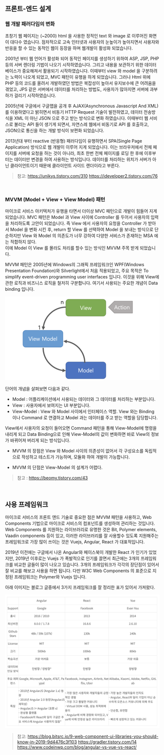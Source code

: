 ## 프론트-엔드 설계

### 웹 개발 패러다임의 변화 
초창기 웹 페이지는 (~2000) html 을 사용한 정적인 text 와 image 로 이루어진 화면이 대다수 였습니다. 점차적으로 고속 인터넷과 사용자의 눈높이가 높아지면서 사용자와 반응을 할 수 있는 동적인 웹이 등장을 하며 웹개발이 활성화 되었습니다.    

2001년 부터 웹 언어가 활성화 되어 동적인 페이지를 생성하기 위하여 ASP, JSP, PHP 등의 서버 렌더링 기법이 나오기 시작하였습니다. 그리고 내용을 보관하기 위한 데이터베이스가 중요해져서 활용되기 시작하였습니다. 이때부터 view 와 model 을 구분하려는 노력이 나오게 되었고, MVC 패턴이 유행을 하게 되었습니다. 그러나 Html 위에 PHP 등의 코드를 올려서 개발하였던 방법은 복잡성이 높아서 유지보수에 큰 어려움을 겪었고, JPS 같은 서버에서 데이터를 처리하는 방법도, 사용자가 많아지면 서버에 과부하가 걸리기 시작하였습니다.  

2005년에 구글에서 구글맵을 공개 후 AJAX(Asynchronous Javascript And XML) 를 이용하였다고 밝히면서 비동기 HTTP Request 기술이 발전하였고, 데이터 전송방식을 XML 이 아닌 JSON 으로 주고 받는 방식으로 변화 하였습니다. 이때부터 웹 서비스로 불리는 API 들이 생기게 되면서, 자연스레 웹에서 비동기로 API 를 호출하고, JSON으로 통신을 하는 개발 방식이 보편화 되었습니다.  

2013년대 부터 reactive (반응형) 패러다임이 유행하면서 SPA(Single Page Application) 방식으로 웹 개발이 이루어 지게 되었습니다. 이는 브라우저에서 전체 페이지를 서버에 요청을 하는 것이 아니라, 최초 한번 전체 페이지를 로딩 한 후에 이후부터는 데이터만 변경을 하여 사용하는 방식입니다. 데이터를 처리하는 위치가 서버가 아닌 클라이언트이기 때문에 클라이언트 사이드 랜더이라고 부른다.     

> 참고: 
> https://unikys.tistory.com/310
> https://ideveloper2.tistory.com/76

<br/>

### MVVM (Model + View + View Model) 패턴
마이크로 서비스 아키텍처가 유행을 타면서 더이상 MVC 패턴으로 개발이 힘들어 지게 되었습니다. MVC 패턴은 Model 과 View 사이에 Controller 를 두어서 사용자의 입력을 처리하도록 고안이 되었습니다. 즉 View 에서 사용자의 요청을 Controller 가 받아서 Model 을 변화 시킨 후, return 할 View 를 선택하여 Model 을 보내는 방식으로 단순하지만 View 와 Model 의 의존도가 너무 강하여 다양한 서비스가 존재하는 MSA 에는 적합하지 않다.  
이에 Model 이 View 를 몰라도 처리를 할수 있는 방식인 MVVM 주목 받게 되었습니다.  

MVVM 패턴은 2005년에 Windows의 그래픽 프레임워크인 WPF(Windows Presentation Foundation)와 Silverlight에서 처음 적용되었고, 주요 목적은 To simplify event-driven programming user interfaces 입니다. 이것을 위해 View에 관한 로직과 비즈니스 로직을 철저히 구분합니다. 여기서 사용되는 주요한 개념이 Data binding 입니다.  

![mvvm](/img/03_Bizdevops/04/08/mvvm.png)

단어의 개념을 살펴보면 다음과 같다. 
* Model : 어플리케이션에서 사용되는 데이터와 그 데이터를 처리하는 부분입니다. 
* View : 사용자에서 보여지는 UI 부분입니다.
* View-Model : View 와 Model 사이에서 인터페이스 역할. View 와는 Binding 이나 Command 로 연결하고 Model 과는 데이터를 주고 받는 역할을 담당합니다.

View에서 사용자의 요청이 들어오면 Command 패턴을 통해 View-Model에 명령을 내리게 되고 Data Binding으로 인해 View-Model의 값이 변화하면 바로 View의 정보가 바뀌어져 버리게 되는 방식입니다.  

* MVVM 의 장점은 View 와 Model 사이의 의존성이 없어서 각 구성요소를 독립적으로 작성하고 테스트가 가능하며, 모듈화 하여 개발이 가능합니다.
   
* MVVM 의 단점은 View-Model 의 설계가 어렵다.
 
> 참고 : 
> https://beomy.tistory.com/43

<br/>

## 사용 프레임워크 
마이크로 서비스의 프론트 앤드 기술로 중요한 점은 MVVM 패턴을 사용하고, Web Components 기법으로 마이크로 서비스의 컴포넌트를 생성하여 관리하는 것입니다. Web Components 를 지원하는 라이브러리로 유명한 것은 Bit, Polymer elements, Vaadin components 등이 있고, 이러한 라이브러리를 잘 사용할수 있도록 지원해주는 프레임워크로 가장 많이 쓰이는 것은 Vuejs, Angular, React 가 대표적입니다.  

2019년 이전에는 구글에서 나온 Angular와 페이스북이 개발한 React 가 인기가 있었지만, 2019년 이후로는 Vuejs 가 폭발적으로 인기를 끌면서 최근에는 3개의 프레임워크를 비교한 글들이 많이 나오고 있습니다. 3개의 프레임워크가 각각의 장단점이 있어서 잘 비교를 해보고 사용을 하면 됩니다. 다만 W3C Web Components 의 표준으로 지정된 프레임워크는 Polymer와 Vuejs 입니다.  

아래 이미지는 블로그 글중에서 3가지 프레임워크를 잘 정리한 표가 있어서 가져왔다.
  
![webframework](/img/03_Bizdevops/04/08/webframework.png)

> 참고: 
> https://blog.bitsrc.io/9-web-component-ui-libraries-you-should-know-in-2019-9d4476c3f103
> https://gradler.tistory.com/14
> https://www.codeinwp.com/blog/angular-vs-vue-vs-react/

<br/>

